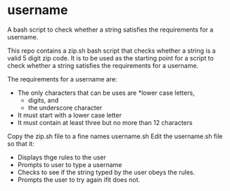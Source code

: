 # username
A bash script to check whether a string satisfies the requirements for a username.

This repo contains a zip.sh bash script that checks whether a string is a valid 5 digit zip code.
It is to be used as the starting point for a script to check whether a string satisfies the requirements for a username.

The requirements for a username are:
* The only characters that can be uses are 
  *lower case letters,
  * digits, and 
  * the underscore character 
* It must start with a lower case letter
* It must contain at least three but no more than 12 characters

Copy the zip.sh file to a fine names username.sh
Edit the username.sh file so that it:
* Displays thge rules to the user
* Prompts to user to type a username
* Checks to see if the string typed by the user obeys the rules.
* Prompts the user to try again ifit does not.
